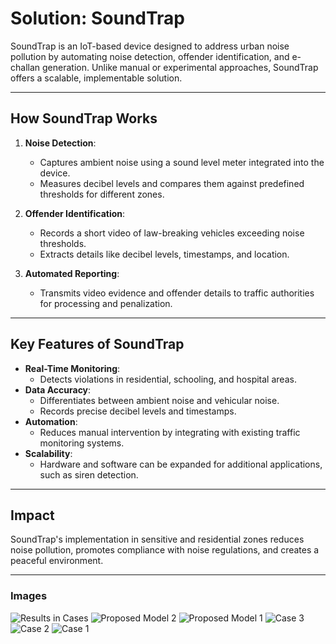 # Solution: SoundTrap

SoundTrap is an IoT-based device designed to address urban noise pollution by automating noise detection, offender identification, and e-challan generation. Unlike manual or experimental approaches, SoundTrap offers a scalable, implementable solution.

---

## **How SoundTrap Works**
1. **Noise Detection**:
   - Captures ambient noise using a sound level meter integrated into the device.
   - Measures decibel levels and compares them against predefined thresholds for different zones.

2. **Offender Identification**:
   - Records a short video of law-breaking vehicles exceeding noise thresholds.
   - Extracts details like decibel levels, timestamps, and location.

3. **Automated Reporting**:
   - Transmits video evidence and offender details to traffic authorities for processing and penalization.

---

## **Key Features of SoundTrap**
- **Real-Time Monitoring**: 
   - Detects violations in residential, schooling, and hospital areas.
- **Data Accuracy**:
   - Differentiates between ambient noise and vehicular noise.
   - Records precise decibel levels and timestamps.
- **Automation**:
   - Reduces manual intervention by integrating with existing traffic monitoring systems.
- **Scalability**:
   - Hardware and software can be expanded for additional applications, such as siren detection.

---

## **Impact**
SoundTrap's implementation in sensitive and residential zones reduces noise pollution, promotes compliance with noise regulations, and creates a peaceful environment.

---

### Images
![Results in Cases](https://github.com/user-attachments/assets/222f0a07-d870-454f-96a7-0f6b9e9f399c)
![Proposed Model 2](https://github.com/user-attachments/assets/7c56aec9-5bc1-4b2f-adda-e68af68f6412)
![Proposed Model 1](https://github.com/user-attachments/assets/01f267ab-71ea-424e-be3a-f89e3e00388f)
![Case 3](https://github.com/user-attachments/assets/dee9d930-490c-4519-8de3-a6208913a769)
![Case 2](https://github.com/user-attachments/assets/7fa318bf-3563-4f37-ac01-6bb1d47e0db0)
![Case 1](https://github.com/user-attachments/assets/d80020e1-7920-4d14-a596-40ad97f6a7fb)

